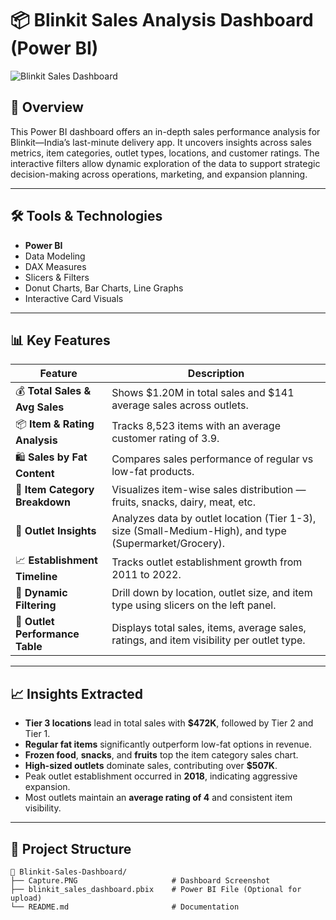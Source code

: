 # 📦 Blinkit Sales Analysis Dashboard (Power BI)

![Blinkit Sales Dashboard]()

## 📌 Overview

This Power BI dashboard offers an in-depth sales performance analysis for Blinkit—India’s last-minute delivery app. It uncovers insights across sales metrics, item categories, outlet types, locations, and customer ratings. The interactive filters allow dynamic exploration of the data to support strategic decision-making across operations, marketing, and expansion planning.

---

## 🛠 Tools & Technologies

- **Power BI**
- Data Modeling
- DAX Measures
- Slicers & Filters
- Donut Charts, Bar Charts, Line Graphs
- Interactive Card Visuals

---

## 📊 Key Features

| Feature | Description |
|--------|-------------|
| 💰 **Total Sales & Avg Sales** | Shows $1.20M in total sales and $141 average sales across outlets. |
| 📦 **Item & Rating Analysis** | Tracks 8,523 items with an average customer rating of 3.9. |
| 🛍 **Sales by Fat Content** | Compares sales performance of regular vs low-fat products. |
| 🧺 **Item Category Breakdown** | Visualizes item-wise sales distribution — fruits, snacks, dairy, meat, etc. |
| 🏢 **Outlet Insights** | Analyzes data by outlet location (Tier 1-3), size (Small-Medium-High), and type (Supermarket/Grocery). |
| 📈 **Establishment Timeline** | Tracks outlet establishment growth from 2011 to 2022. |
| 🧭 **Dynamic Filtering** | Drill down by location, outlet size, and item type using slicers on the left panel. |
| 🌟 **Outlet Performance Table** | Displays total sales, items, average sales, ratings, and item visibility per outlet type.

---

## 📈 Insights Extracted

- **Tier 3 locations** lead in total sales with **$472K**, followed by Tier 2 and Tier 1.
- **Regular fat items** significantly outperform low-fat options in revenue.
- **Frozen food**, **snacks**, and **fruits** top the item category sales chart.
- **High-sized outlets** dominate sales, contributing over **$507K**.
- Peak outlet establishment occurred in **2018**, indicating aggressive expansion.
- Most outlets maintain an **average rating of 4** and consistent item visibility.

---

## 📁 Project Structure

```plaintext
📂 Blinkit-Sales-Dashboard/
├── Capture.PNG                     # Dashboard Screenshot
├── blinkit_sales_dashboard.pbix    # Power BI File (Optional for upload)
└── README.md                       # Documentation
